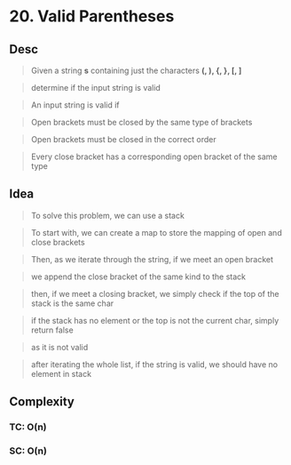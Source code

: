 # 20. Valid Parentheses

## Desc

> Given a string **s** containing just the characters **(, ), {, }, [, ]**

> determine if the input string is valid

> An input string is valid if

> Open brackets must be closed by the same type of brackets

> Open brackets must be closed in the correct order

> Every close bracket has a corresponding open bracket of the same type

## Idea

> To solve this problem, we can use a stack

> To start with, we can create a map to store the mapping of open and close brackets

> Then, as we iterate through the string, if we meet an open bracket

> we append the close bracket of the same kind to the stack

> then, if we meet a closing bracket, we simply check if the top of the stack is the same char

> if the stack has no element or the top is not the current char, simply return false

> as it is not valid

> after iterating the whole list, if the string is valid, we should have no element in stack

## Complexity

### TC: O(n)

### SC: O(n)